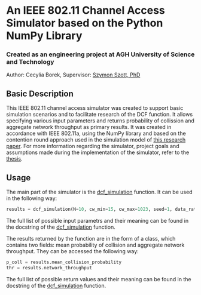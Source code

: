 # An IEEE 802.11 Channel Access Simulator based on the Python NumPy Library

### Created as an engineering project at AGH University of Science and Technology

Author: Cecylia Borek, Supervisor: [Szymon Szott, PhD](http://home.agh.edu.pl/~szott/)

## Basic Description

This IEEE 802.11 channel access simulator was created to support basic simulation scenarios and to facilitate research of the DCF function. It allows specifying various input parameters and returns probability of collission and aggregate network throughput as primary results. It was created in accordance with IEEE 802.11a, using the NumPy library and based on the contention round approach used in the simulation model of [this research paper](https://arxiv.org/abs/2007.14247). For more information regarding the simulator, project goals and assumptions made during the implementation of the simulator, refer to the [thesis](https://github.com/cecyliaborek/DCF-NumPy-simulation/blob/master/thesis.pdf).

## Usage

The main part of the simulator is the [dcf_simulation](https://github.com/cecyliaborek/DCF-NumPy-simulation/blob/master/simulation.py) function. It can be used in the following way:
```python
results = dcf_simulation(N=10, cw_min=15, cw_max=1023, seed=1, data_rate=54, control_rate=24, mac_payload=1500)
```
The full list of possible input parametrs and their meaning can be found in the docstring of the [dcf_simulation](https://github.com/cecyliaborek/DCF-NumPy-simulation/blob/master/simulation.py) function.

The results returned by the function are in the form of a class, which contains two fields: mean probability of collision and aggregate network throughput. They can be accessed the following way:

```python
p_coll = results.mean_collision_probability
thr = results.network_throughput
```
The full list of possible return values and their meaning can be found in the docstring of the [dcf_simulation](https://github.com/cecyliaborek/DCF-NumPy-simulation/blob/master/simulation.py) function.
